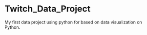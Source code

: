 # Twitch_Data_Project
My first data project using python for based on data visualization on Python.
